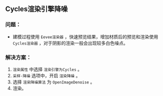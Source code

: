 ## Cycles渲染引擎降噪

### 问题：

- 建模过程使用 `Eevee渲染器` ，快速预览结果，增加材质后的预览和渲染使用 `Cycles渲染器` ，对于阴影的渲染一般会出现较多白色噪点。

### 解决方案：

1. `渲染属性` 中选择 `渲染引擎为Cycles` 。
2. `采样-降噪` 选项中，开启 `渲染降噪` 。
3. 选择 `渲染降噪算法` 为 `OpenImageDenoise` 。
4. 渲染。

